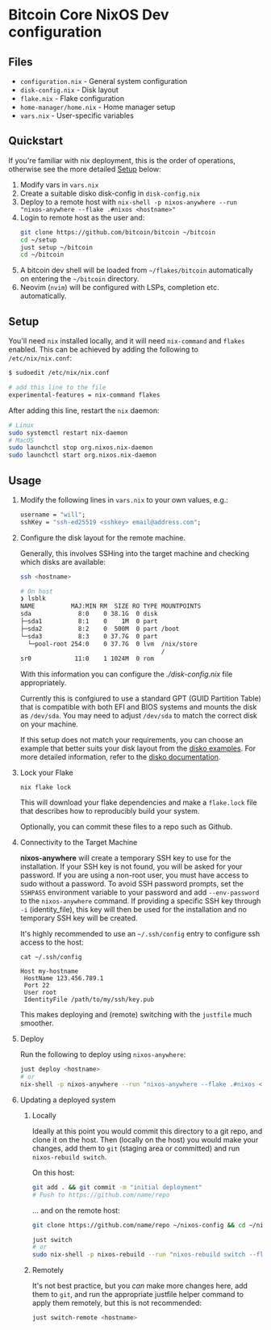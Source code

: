 # Bitcoin Core NixOS Dev configuration

## Files

- `configuration.nix` - General system configuration
- `disk-config.nix` - Disk layout
- `flake.nix` - Flake configuration
- `home-manager/home.nix` - Home manager setup
- `vars.nix` - User-specific variables

## Quickstart

If you're familiar with nix deployment, this is the order of operations, otherwise see the more detailed [Setup](#setup) below:

1. Modify vars in `vars.nix`
2. Create a suitable disko disk-config in `disk-config.nix`
3. Deploy to a remote host with `nix-shell -p nixos-anywhere --run "nixos-anywhere --flake .#nixos <hostname>"`
4. Login to remote host as the user and:
   ```bash
   git clone https://github.com/bitcoin/bitcoin ~/bitcoin
   cd ~/setup
   just setup ~/bitcoin
   cd ~/bitcoin
   ```
5. A bitcoin dev shell will be loaded from `~/flakes/bitcoin` automatically on entering the `~/bitcoin` directory.
6. Neovim (`nvim`) will be configured with LSPs, completion etc. automatically.

## Setup

You'll need `nix` installed locally, and it will need `nix-command` and
`flakes` enabled. This can be achieved by adding the following to
`/etc/nix/nix.conf`:

```bash
$ sudoedit /etc/nix/nix.conf

# add this line to the file
experimental-features = nix-command flakes
```

After adding this line, restart the `nix` daemon:

```bash
# Linux
sudo systemctl restart nix-daemon
# MacOS
sudo launchctl stop org.nixos.nix-daemon
sudo launchctl start org.nixos.nix-daemon
```

## Usage

1. Modify the following lines in `vars.nix` to your own values, e.g.:

   ```nix
   username = "will";
   sshKey = "ssh-ed25519 <sshkey> email@address.com";
   ```

2. Configure the disk layout for the remote machine.

   Generally, this involves SSHing into the target machine and checking which
   disks are available:

   ```bash
   ssh <hostname>

   # On host
   ❯ lsblk
   NAME          MAJ:MIN RM  SIZE RO TYPE MOUNTPOINTS
   sda             8:0    0 38.1G  0 disk
   ├─sda1          8:1    0    1M  0 part
   ├─sda2          8:2    0  500M  0 part /boot
   └─sda3          8:3    0 37.7G  0 part
     └─pool-root 254:0    0 37.7G  0 lvm  /nix/store
                                          /
   sr0            11:0    1 1024M  0 rom
   ```

   With this information you can configure the _./disk-config.nix_ file
   appropriately.

   Currently this is confgiured to use a standard GPT (GUID Partition Table)
   that is compatible with both EFI and BIOS systems and mounts the disk as
   `/dev/sda`. You may need to adjust `/dev/sda` to match the correct disk on
   your machine.

   If this setup does not match your requirements, you can choose an example
   that better suits your disk layout from the [disko
   examples](https://github.com/nix-community/disko/tree/master/example). For
   more detailed information, refer to the [disko
   documentation](https://github.com/nix-community/disko).

3. Lock your Flake

   ```
   nix flake lock
   ```

   This will download your flake dependencies and make a `flake.lock` file that
   describes how to reproducibly build your system.

   Optionally, you can commit these files to a repo such as Github.

4. Connectivity to the Target Machine

   **nixos-anywhere** will create a temporary SSH key to use for the
   installation. If your SSH key is not found, you will be asked for your
   password. If you are using a non-root user, you must have access to sudo
   without a password. To avoid SSH password prompts, set the `SSHPASS`
   environment variable to your password and add `--env-password` to the
   `nixos-anywhere` command. If providing a specific SSH key through `-i`
   (identity_file), this key will then be used for the installation and no
   temporary SSH key will be created.

   It's highly recommended to use an `~/.ssh/config` entry to configure ssh access to the host:

   ```
   cat ~/.ssh/config

   Host my-hostname
    HostName 123.456.789.1
    Port 22
    User root
    IdentityFile /path/to/my/ssh/key.pub
   ```

   This makes deploying and (remote) switching with the `justfile` much smoother.

5. Deploy

   Run the following to deploy using `nixos-anywhere`:

   ```bash
   just deploy <hostname>
   # or
   nix-shell -p nixos-anywhere --run "nixos-anywhere --flake .#nixos <hostname>"
   ```

6. Updating a deployed system

    1. Locally

       Ideally at this point you would commit this directory to a git repo, and
       clone it on the host. Then (locally on the host) you would make your
       changes, add them to `git` (staging area or committed) and run
       `nixos-rebuild switch`.

       On this host:

       ```bash
       git add . && git commit -m "initial deployment"
       # Push to https://github.com/name/repo
       ```

       ... and on the remote host:

       ```bash
       git clone https://github.com/name/repo ~/nixos-config && cd ~/nixos-config

       just switch
       # or
       sudo nix-shell -p nixos-rebuild --run "nixos-rebuild switch --flake ."
       ```

    1. Remotely

       It's not best practice, but you _can_ make more changes here, add them
       to `git`, and run the appropriate justfile helper command to apply them
       remotely, but this is not recommended:

       ```bash
       just switch-remote <hostname>
       ```
